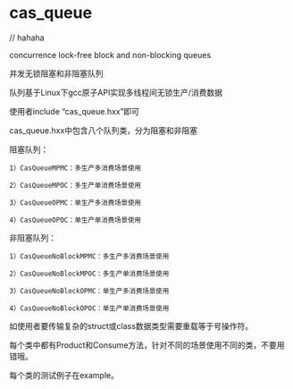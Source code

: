 # cas_queue

// hahaha

concurrence lock-free block and non-blocking queues

并发无锁阻塞和非阻塞队列

队列基于Linux下gcc原子API实现多线程间无锁生产/消费数据

使用者include “cas_queue.hxx”即可

cas_queue.hxx中包含八个队列类，分为阻塞和非阻塞


阻塞队列：

	1）CasQueueMPMC：多生产多消费场景使用
	
	2）CasQueueMPOC：多生产单消费场景使用
	
	3）CasQueueOPMC：单生产多消费场景使用
	
	4）CasQueueOPOC：单生产单消费场景使用
	
	
非阻塞队列：

	1）CasQueueNoBlockMPMC：多生产多消费场景使用
	
	2）CasQueueNoBlockMPOC：多生产单消费场景使用
	
	3）CasQueueNoBlockOPMC：单生产多消费场景使用
	
	4）CasQueueNoBlockOPOC：单生产单消费场景使用
	
  
如使用者要传输复杂的struct或class数据类型需要重载等于号操作符。

每个类中都有Product和Consume方法，针对不同的场景使用不同的类，不要用错哦。

每个类的测试例子在example。
